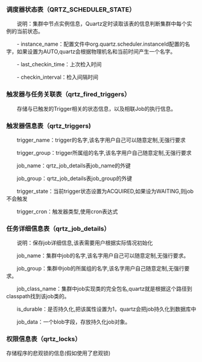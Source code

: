 ### 调度器状态表（QRTZ_SCHEDULER_STATE）

　　说明：集群中节点实例信息，Quartz定时读取该表的信息判断集群中每个实例的当前状态。

　　- instance_name：配置文件中org.quartz.scheduler.instanceId配置的名字，如果设置为AUTO,quartz会根据物理机名和当前时间产生一个名字。

　　- last_checkin_time：上次检入时间

　　- checkin_interval：检入间隔时间

###  触发器与任务关联表（qrtz_fired_triggers）

　　存储与已触发的Trigger相关的状态信息，以及相联Job的执行信息。

### 触发器信息表（qrtz_triggers)

　　trigger_name：trigger的名字,该名字用户自己可以随意定制,无强行要求

　　trigger_group：trigger所属组的名字,该名字用户自己随意定制,无强行要求

　　job_name：qrtz_job_details表job_name的外键

　　job_group：qrtz_job_details表job_group的外键

　　trigger_state：当前trigger状态设置为ACQUIRED,如果设为WAITING,则job不会触发

　　trigger_cron：触发器类型,使用cron表达式

### 任务详细信息表（qrtz_job_details）

　　说明：保存job详细信息,该表需要用户根据实际情况初始化

　　job_name：集群中job的名字,该名字用户自己可以随意定制,无强行要求。

　　job_group：集群中job的所属组的名字,该名字用户自己随意定制,无强行要求。

　　job_class_name：集群中job实现类的完全包名,quartz就是根据这个路径到classpath找到该job类的。

　　is_durable：是否持久化,把该属性设置为1，quartz会把job持久化到数据库中

　　job_data：一个blob字段，存放持久化job对象。

###  权限信息表（qrtz_locks）
 存储程序的悲观锁的信息(假如使用了悲观锁)  